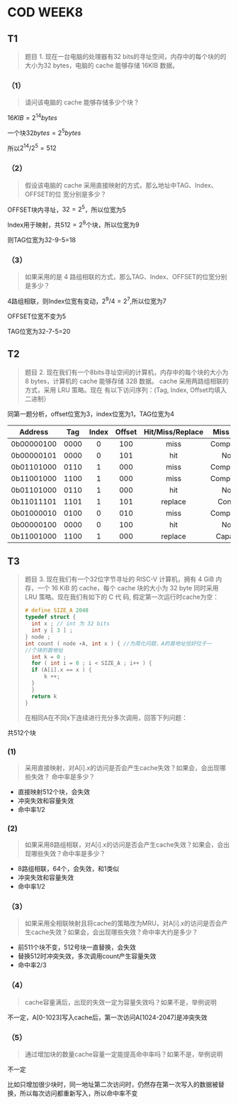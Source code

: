 # COD WEEK8



## T1

> 题目 1. 现在一台电脑的处理器有32 bits的寻址空间，内存中的每个块的的大小为32 bytes，电脑的 cache 能够存储 16KIB 数据。 

### （1）

> 请问该电脑的 cache 能够存储多少个块？

$16KIB=2^{14}bytes$

一个块$32bytes=2^{5}bytes$

所以$2^{14}/2^5=512$



### （2）

> 假设该电脑的 cache 采用直接映射的方式，那么地址中TAG、Index、OFFSET的位 宽分别是多少？ 

OFFSET块内寻址，$32=2^5$，所以位宽为5

Index用于映射，共$512=2^9$个块，所以位宽为9

则TAG位宽为32-9-5=18



### （3）

> 如果采用的是 4 路组相联的方式，那么TAG、Index、OFFSET的位宽分别是多少？

4路组相联，则Index位宽有变动，$2^{9}/4=2^7$,所以位宽为7

OFFSET位宽不变为5

TAG位宽为32-7-5=20







## T2

> 题目 2. 现在我们有一个8bits寻址空间的计算机，内存中的每个块的大小为 8 bytes，计算机的 cache 能够存储 32B 数据。 cache 采用两路组相联的方式，采用 LRU 策略。现在 有以下访问序列：(Tag, Index, Offset均填入二进制）

同第一题分析，offset位宽为3，index位宽为1，TAG位宽为4


|  Address   | Tag  | Index | Offset | Hit/Miss/Replace | Miss Type  |
| :--------: | :--: | :---: | :----: | :--------------: | :--------: |
| 0b00000100 | 0000 |   0   |  100   |       miss       | Compulsory |
| 0b00000101 | 0000 |   0   |  101   |       hit        |    None    |
| 0b01101000 | 0110 |   1   |  000   |       miss       | Compulsory |
| 0b11001000 | 1100 |   1   |  000   |       miss       | Compulsory |
| 0b01101000 | 0110 |   1   |  000   |       hit        |    None    |
| 0b11011101 | 1101 |   1   |  101   |     replace      |  Conflict  |
| 0b01000010 | 0100 |   0   |  010   |       miss       | Compulsory |
| 0b00000100 | 0000 |   0   |  100   |       hit        |    None    |
| 0b11001000 | 1100 |   1   |  000   |     replace      |  Capacity  |



## T3

> 题目 3. 现在我们有一个32位字节寻址的 RISC-V 计算机，拥有 4 GiB 内存，一个 16 KiB 的 cache，每个 cache 块的大小为 32 byte 同时采用 LRU 策略。现在我们有如下的 C 代 码, 假定第一次运行时cache为空：
>
> ```c
> # define SIZE_A 2048
> typedef struct {
> 	int x ; // int 为 32 bits
> 	int y [ 3 ] ;
> } node ;
> int count ( node ∗A, int x ) { //为简化问题，A的首地址恰好位于一
> //个块的首地址
> 	int k = 0 ;
> 	for ( int i = 0 ; i < SIZE_A ; i++ ) {
> 	if (A[i].x == x ) {
> 		k ++;
> 	}
> 	}
> 	return k 
> }
> ```
>
> 在相同A在不同x下连续进行充分多次调用，回答下列问题：

共512个块

### (1)

> 采用直接映射，对A[i].x的访问是否会产生cache失效？如果会，会出现哪些失效？ 命中率是多少？

- 直接映射512个块，会失效
- 冲突失效和容量失效
- 命中率1/2



### (2)

> 如果采用8路组相联，对A[i].x的访问是否会产生cache失效？如果会，会出现哪些失效？命中率是多少？

- 8路组相联，64个，会失效，和1类似
- 冲突失效和容量失效
- 命中率1/2



### （3）

> 如果采用全相联映射且将cache的策略改为MRU，对A[i].x的访问是否会产生cache失效？如果会，会出现哪些失效？命中率大约是多少？

- 前511个块不变，512号块一直替换，会失效
- 替换512时冲突失效，多次调用count产生容量失效
- 命中率2/3



### （4）

> cache容量满后，出现的失效一定为容量失效吗？如果不是，举例说明

不一定，A[0-1023]写入cache后，第一次访问A[1024-2047]是冲突失效





### （5）

> 通过增加块的数量cache容量一定能提高命中率吗？如果不是，举例说明

不一定

比如只增加很少块时，同一地址第二次访问时，仍然存在第一次写入的数据被替换，所以每次访问都重新写入，所以命中率不变
